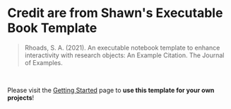 # Credit are from Shawn's Executable Book Template


<blockquote>Rhoads, S. A. (2021). An executable notebook template to enhance interactivity with research objects: An Example Citation. The Journal of Examples.</blockquote>
<br>

Please visit the [Getting Started](https://shawnrhoads.github.io/executable-book-template/getting-started.html) page to **use this template for your own projects**!
